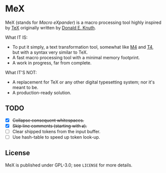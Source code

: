# MeX

MeX (stands for _Macro eXpander_) is a macro processing tool highly inspired by [TeX](https://en.wikipedia.org/wiki/TeX) originally written by [Donald E. Knuth](https://en.wikipedia.org/wiki/Donald_Knuth).

What IT IS:

- To put it simply, a text transformation tool, somewhat like [M4](https://en.wikipedia.org/wiki/M4_(computer_language)) and [T4](https://en.wikipedia.org/wiki/Text_Template_Transformation_Toolkit), but with a syntax very similar to TeX.
- A fast macro processing tool with a minimal memory footprint.
- A work in progress, far from complete.

What IT'S NOT:

- A replacement for TeX or any other digital typesetting system; nor it's meant to be.
- A production-ready solution.

## TODO

- [x] ~~Collapse consequent whitespaces.~~
- [x] ~~Skip line comments (starting with `#`).~~
- [ ] Clear shipped tokens from the input buffer.
- [ ] Use hash-table to speed up token look-up.

## License

MeX is published under GPL-3.0; see `LICENSE` for more details.
